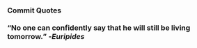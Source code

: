 ### Commit Quotes <br> <br> <q>No one can confidently say that he will still be living tomorrow.</q> -<em>Euripides</em>
